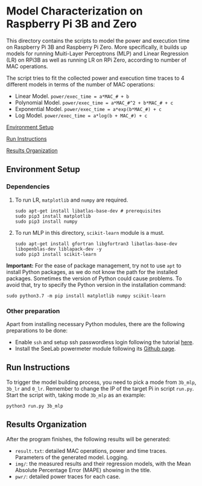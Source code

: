 # Model Characterization on Raspberry Pi 3B and Zero

This directory contains the scripts to model the power and execution time on Raspberry Pi 3B and Raspberry Pi Zero. More specifically, it builds up models for running Muiti-Layer Perceptrons (MLP) and Linear Regression (LR) on RPi3B as well as running LR on RPi Zero, according to number of MAC operations.

The script tries to fit the collected power and execution time traces to 4 different models in terms of the number of MAC operations:

* Linear Model. `power/exec_time = a*MAC_# + b`
* Polynomial Model. `power/exec_time = a*MAC_#^2 + b*MAC_# + c`
* Exponential Model. `power/exec_time = a*exp(b*MAC_#) + c`
* Log Model. `power/exec_time = a*log(b + MAC_#) + c`

[Environment Setup](#Environment-Setup)

[Run Instructions](#Run-Instructions)

[Results Organization](#Results-Organization)

## Environment Setup

### Dependencies

1. To run LR,  `matplotlib` and `numpy` are required.

   ```shell
   sudo apt-get install libatlas-base-dev # prerequisites
   sudo pip3 install matplotlib
   sudo pip3 install numpy
   ```

2. To run MLP in this directory, `scikit-learn` module is a must.

   ```shell
   sudo apt-get install gfortran libgfortran3 libatlas-base-dev libopenblas-dev liblapack-dev -y
   sudo pip3 install scikit-learn
   ```

**Important:** For the ease of package management, try not to use `apt` to install Python packages, as we do not know the path for the installed packages. Sometimes the version of Python could cause problems. To avoid that, try to specify the Python version in the installation command:

`````` shell
sudo python3.7 -m pip install matplotlib numpy scikit-learn
``````

### Other preparation

Apart from installing necessary Python modules, there are the following preparations to be done:

* Enable `ssh` and setup ssh passwordless login following the tutorial [here](https://www.tecmint.com/ssh-passwordless-login-using-ssh-keygen-in-5-easy-steps/).
* Install the SeeLab powermeter module following its [Github page](https://github.com/UCSD-SEELab/powermeter).

## Run Instructions

To trigger the model building process, you need to pick a mode from `3b_mlp`, `3b_lr` and `0_lr`. Remember to change the IP of the target Pi in script `run.py`. Start the script with, taking mode `3b_mlp` as an example:

```shell
python3 run.py 3b_mlp
```

## Results Organization

After the program finishes, the following results will be generated:

* `result.txt`: detailed MAC operations, power and time traces. Parameters of the generated model. Logging.
* `img/`: the measured results and their regression models, with the Mean Absolute Percentage Error (MAPE) showing in the title.
* `pwr/`: detailed power traces for each case.